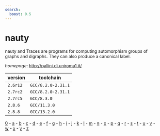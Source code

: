 ```yaml
---
search:
  boost: 0.5
---
```

# nauty

nauty and Traces are programs for computing automorphism groups of graphs and digraphs. They can also produce a canonical label.

*homepage*: <http://pallini.di.uniroma1.it/>

version | toolchain
--------|----------
``2.6r12`` | ``GCC/8.2.0-2.31.1``
``2.7rc2`` | ``GCC/8.2.0-2.31.1``
``2.7rc5`` | ``GCC/8.3.0``
``2.8.6`` | ``GCC/11.3.0``
``2.8.8`` | ``GCC/13.2.0``

[0](../0/index.md) - [a](../a/index.md) - [b](../b/index.md) - [c](../c/index.md) - [d](../d/index.md) - [e](../e/index.md) - [f](../f/index.md) - [g](../g/index.md) - [h](../h/index.md) - [i](../i/index.md) - [j](../j/index.md) - [k](../k/index.md) - [l](../l/index.md) - [m](../m/index.md) - [n](../n/index.md) - [o](../o/index.md) - [p](../p/index.md) - [q](../q/index.md) - [r](../r/index.md) - [s](../s/index.md) - [t](../t/index.md) - [u](../u/index.md) - [v](../v/index.md) - [w](../w/index.md) - [x](../x/index.md) - [y](../y/index.md) - [z](../z/index.md)

